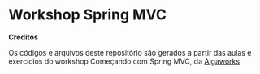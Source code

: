 # Workshop Spring MVC

**Créditos**

Os códigos e arquivos deste repositório são gerados a partir das aulas e exercícios  do workshop Começando com Spring MVC, da
[Algaworks](http://www.algaworks.com)
